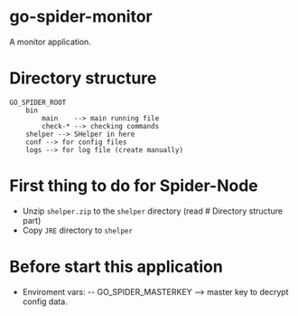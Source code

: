 # go-spider-monitor
A monitor application.

# Directory structure
```
GO_SPIDER_ROOT
    bin
        main    --> main running file
        check-* --> checking commands
    shelper --> SHelper in here
    conf --> for config files
    logs --> for log file (create manually)
```

# First thing to do for Spider-Node
- Unzip `shelper.zip` to the `shelper` directory (read # Directory structure part)
- Copy `JRE` directory to `shelper`

# Before start this application
- Enviroment vars:
  -- GO_SPIDER_MASTERKEY --> master key to decrypt config data.